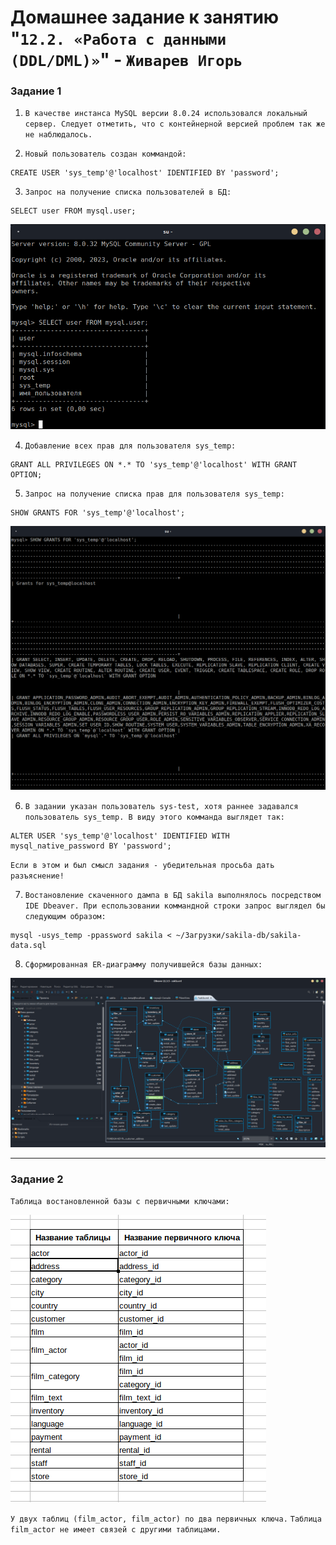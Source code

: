 # Домашнее задание к занятию "`12.2. «Работа с данными (DDL/DML)»`" - `Живарев Игорь`


### Задание 1



1. `В качестве инстанса MySQL версии 8.0.24 использовался локальный сервер. Следует отметить, что с контейнерной версией проблем так же не наблюдалось.`

2. `Новый пользователь создан коммандой:`
```
CREATE USER 'sys_temp'@'localhost' IDENTIFIED BY 'password';
```

3. `Запрос на получение списка пользователей в БД:`
```
SELECT user FROM mysql.user;
```

![Список пользователей](img/12.02-01.png)


4. `Добавление всех прав для пользователя sys_temp:`
```
GRANT ALL PRIVILEGES ON *.* TO 'sys_temp'@'localhost' WITH GRANT OPTION;
```

5. `Запрос на получение списка прав для пользователя sys_temp:`
```
SHOW GRANTS FOR 'sys_temp'@'localhost';
```
![Список прав пользователя sys_temp](img/12.02-02.png)

6. `В задании указан пользователь sys-test, хотя раннее задавался пользователь sys_temp. В виду этого комманда выглядет так:`
```
ALTER USER 'sys_temp'@'localhost' IDENTIFIED WITH mysql_native_password BY 'password';
```
`Если в этом и был смысл задания - убедительная просьба дать разъяснение!`

7. `Востановление скаченного дампа в БД sakila выполнялось посредством IDE Dbeaver. При еспользовании коммандной строки запрос выглядел бы следующим образом:`
```
mysql -usys_temp -ppassword sakila < ~/Загрузки/sakila-db/sakila-data.sql
```

8. `Сформированная ER-диаграмму получившейся базы данных:`

![ER-диаграмма](img/12.02-03.png)


---

### Задание 2

`Таблица востановленной базы с первичными ключами:`

![Таблица с первичными ключами](img/12.02-04.png)

`У двух таблиц (film_actor, film_actor) по два первичных ключа.`
`Таблица film_actor не имеет связей с другими таблицами.`

